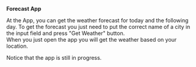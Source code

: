 **Forecast App**

At the App, you can get the weather forecast for today and the following day.
To get the forecast you just need to put the correct name of a city in the input field and press "Get Weather" button. <br />When you just open the app you will get the weather based on your location.

Notice that the app is still in progress.
